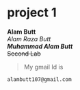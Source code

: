 # project 1
**Alam Butt**\
*Alam Raza Butt*\
***Muhammad Alam Butt***\
~~Second Lab~~
>My gmail Id is
```
alambutt107@gmail.com
```
